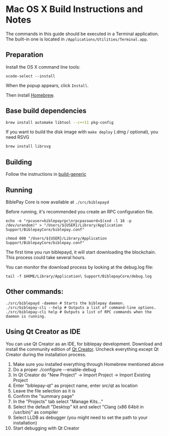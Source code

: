 Mac OS X Build Instructions and Notes
====================================
The commands in this guide should be executed in a Terminal application.
The built-in one is located in `/Applications/Utilities/Terminal.app`.

Preparation
-----------
Install the OS X command line tools:

`xcode-select --install`

When the popup appears, click `Install`.

Then install [Homebrew](https://brew.sh).

Base build dependencies
-----------------------

```bash
brew install automake libtool --c++11 pkg-config
```

If you want to build the disk image with `make deploy` (.dmg / optional), you need RSVG
```bash
brew install librsvg
```

Building
--------

Follow the instructions in [build-generic](build-generic.md)

Running
-------

BiblePay Core is now available at `./src/biblepayd`

Before running, it's recommended you create an RPC configuration file.

    echo -e "rpcuser=biblepayrpc\nrpcpassword=$(xxd -l 16 -p /dev/urandom)" > "/Users/${USER}/Library/Application Support/BiblepayCore/biblepay.conf"

    chmod 600 "/Users/${USER}/Library/Application Support/BiblepayCore/biblepay.conf"

The first time you run biblepayd, it will start downloading the blockchain. This process could take several hours.

You can monitor the download process by looking at the debug.log file:

    tail -f $HOME/Library/Application\ Support/BiblepayCore/debug.log

Other commands:
-------

    ./src/biblepayd -daemon # Starts the biblepay daemon.
    ./src/biblepay-cli --help # Outputs a list of command-line options.
    ./src/biblepay-cli help # Outputs a list of RPC commands when the daemon is running.

Using Qt Creator as IDE
------------------------
You can use Qt Creator as an IDE, for biblepay development.
Download and install the community edition of [Qt Creator](https://www.qt.io/download/).
Uncheck everything except Qt Creator during the installation process.

1. Make sure you installed everything through Homebrew mentioned above
2. Do a proper ./configure --enable-debug
3. In Qt Creator do "New Project" -> Import Project -> Import Existing Project
4. Enter "biblepay-qt" as project name, enter src/qt as location
5. Leave the file selection as it is
6. Confirm the "summary page"
7. In the "Projects" tab select "Manage Kits..."
8. Select the default "Desktop" kit and select "Clang (x86 64bit in /usr/bin)" as compiler
9. Select LLDB as debugger (you might need to set the path to your installation)
10. Start debugging with Qt Creator
